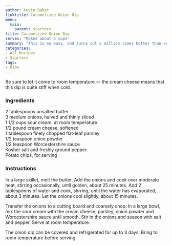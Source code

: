 ```yaml
---
author: Kevin Baker
linktitle: Caramelized Onion Dip
menu:
  main:
    parent: starters
title: Caramelized Onion Dip
serves: "Makes about 3 cups"
summary: "This is so easy, and turns out a million times better than anything you could buy. It’s delicious with kettle chips. "
categories:
- All Recipes
- Starters
tags: 
- Dips
---
```

Be sure to let it come to room temperature — the cream cheese means that this dip is quite stiff when cold.

### Ingredients

<div class="ingredient-list">

2 tablespoons unsalted butter  
3 medium onions, halved and thinly sliced  
1 1/2 cups sour cream, at room temperature  
1/2 pound cream cheese, softened  
1 tablespoon finely chopped flat-leaf parsley  
1/2 teaspoon onion powder  
1/2 teaspoon Worcestershire sauce  
Kosher salt and freshly ground pepper  
Potato chips, for serving   

</div>

### Instructions

In a large skillet, melt the butter. Add the onions and cook over moderate heat, stirring occasionally, until golden, about 25 minutes. Add 2 tablespoons of water and cook, stirring, until the water has evaporated, about 3 minutes. Let the onions cool slightly, about 15 minutes.   

Transfer the onions to a cutting board and coarsely chop. In a large bowl, mix the sour cream with the cream cheese, parsley, onion powder and Worcestershire sauce until smooth. Stir in the onions and season with salt and pepper. Serve at room temperature. 

The onion dip can be covered and refrigerated for up to 3 days. Bring to room temperature before serving.